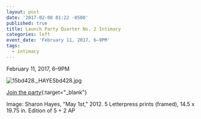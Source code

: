 ```yaml
---
layout: post
date: '2017-02-08 01:22 -0500'
published: true
title: Launch Party Quarter No. 2 Intimacy
categories: left
event_date: 'February 11, 2017, 6–9PM'
tags:
  - intimacy
---
```

February 11, 2017, 6–9PM

![15bd428._HAYESbd428.jpg]({{site.baseurl}}/assets/img/15bd428._HAYESbd428.jpg)


[Join the party](https://www.facebook.com/events/604532113075419/){:target="_blank"}

Image: Sharon Hayes, "May 1st," 2012. 5 Letterpress prints (framed), 14.5 x 19.75 in. Edition of 5 + 2 AP
